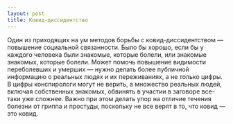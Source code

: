 ```yaml
---
layout: post
title: Ковид-диссидентство
---
```


Один из приходящих на ум методов борьбы с ковид-диссидентством — повышение социальной связанности. Было бы хорошо, если бы у каждого человека были знакомые, которые болели, или знакомые знакомых, которые болели. Может помочь повышение видимости переболевших и умерших — нужно делать более публичной информацию о реальных людях и их переживаниях, а не только цифры. В цифры конспирологи могут не верить, а множество реальных людей, включая собственных знакомых, обвинять в участии в заговоре все-таки уже сложнее. Важно при этом делать упор на отличие течения болезни от гриппа и простуды, поскольку не все верят в то, что ковид — это ковид.